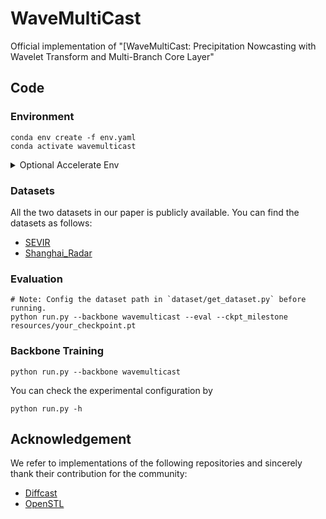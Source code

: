 # WaveMultiCast
Official implementation of "[WaveMultiCast: Precipitation Nowcasting with Wavelet Transform and Multi-Branch Core Layer"

## Code

### Environment

```shell
conda env create -f env.yaml
conda activate wavemulticast
```
<details close>
<summary>Optional Accelerate Env</summary>

 We apply the `HuggingFace Accelerator` in our code to utilize multi-gpus. 
 One can config the accelerator env before runing code.

-  config the accelerate: `accelerate config`      
- apply accelerate to run code: `accelerate launch *.py`
</details>

### Datasets
All the two datasets in our paper is publicly available.
You can find the datasets as follows:
- [SEVIR](https://nbviewer.org/github/MIT-AI-Accelerator/eie-sevir/blob/master/examples/SEVIR_Tutorial.ipynb)
- [Shanghai_Radar](https://dataverse.harvard.edu/dataset.xhtml?persistentId=doi:10.7910/DVN/2GKMQJ)

### Evaluation
```shell
# Note: Config the dataset path in `dataset/get_dataset.py` before running.
python run.py --backbone wavemulticast --eval --ckpt_milestone resources/your_checkpoint.pt  
```
### Backbone Training
```shell
python run.py --backbone wavemulticast
```
You can check the experimental configuration by
```shell
python run.py -h
```

## Acknowledgement

We refer to implementations of the following repositories and sincerely thank their contribution for the community:
- [Diffcast](https://github.com/DeminYu98/DiffCast/blob/main/README.md)
- [OpenSTL](https://github.com/chengtan9907/OpenSTL/blob/OpenSTL-Lightning/README.md)
